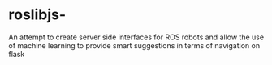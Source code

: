 # roslibjs-
An attempt to create server side interfaces for ROS robots and allow the use of machine learning to provide smart suggestions in terms of navigation on flask
